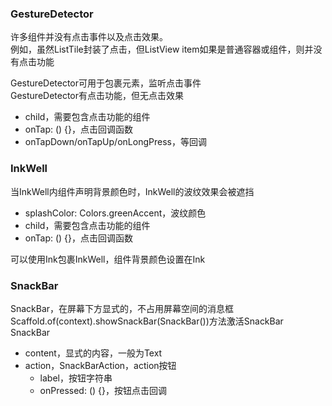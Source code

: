 ### GestureDetector
许多组件并没有点击事件以及点击效果。  
例如，虽然ListTile封装了点击，但ListView item如果是普通容器或组件，则并没有点击功能

GestureDetector可用于包裹元素，监听点击事件  
GestureDetector有点击功能，但无点击效果
- child，需要包含点击功能的组件
- onTap: () {}，点击回调函数
- onTapDown/onTapUp/onLongPress，等回调

### InkWell
当InkWell内组件声明背景颜色时，InkWell的波纹效果会被遮挡
- splashColor: Colors.greenAccent，波纹颜色
- child，需要包含点击功能的组件
- onTap: () {}，点击回调函数

可以使用Ink包裹InkWell，组件背景颜色设置在Ink

### SnackBar
SnackBar，在屏幕下方显式的，不占用屏幕空间的消息框  
Scaffold.of(context).showSnackBar(SnackBar())方法激活SnackBar  
SnackBar
- content，显式的内容，一般为Text
- action，SnackBarAction，action按钮
  - label，按钮字符串
  - onPressed: () {}，按钮点击回调